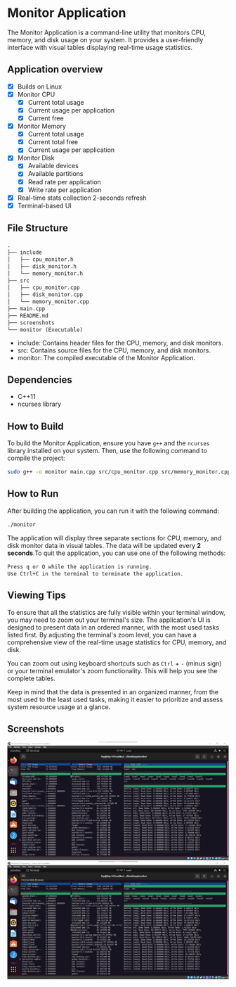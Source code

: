 # Monitor Application

The Monitor Application is a command-line utility that monitors CPU, memory, and disk usage on your system. It provides a user-friendly interface with visual tables displaying real-time usage statistics.

## Application overview

- [X] Builds on Linux
- [X] Monitor CPU
	- [X] Current total usage
	- [X] Current usage per application
	- [X] Current free
- [X] Monitor Memory
	- [X] Current total usage
	- [X] Current total free
	- [X] Current usage per application
- [X] Monitor Disk
	- [X] Available devices
	- [X] Available partitions
	- [X] Read rate per application
	- [X] Write rate per application
- [X] Real-time stats collection 2-seconds refresh
- [X] Terminal-based UI

## File Structure
```
.
├── include
│   ├── cpu_monitor.h
│   ├── disk_monitor.h
│   └── memory_monitor.h
├── src
│   ├── cpu_monitor.cpp
│   ├── disk_monitor.cpp
│   └── memory_monitor.cpp
├── main.cpp
├── README.md
├── screenshots
└── monitor (Executable)
```

- include: Contains header files for the CPU, memory, and disk monitors. 
- src: Contains source files for the CPU, memory, and disk monitors.
- monitor: The compiled executable of the Monitor Application.

## Dependencies

- C++11
- ncurses library

## How to Build

To build the Monitor Application, ensure you have `g++` and the `ncurses` library installed on your system. Then, use the following command to compile the project:

```bash
sudo g++ -o monitor main.cpp src/cpu_monitor.cpp src/memory_monitor.cpp src/disk_monitor.cpp -lncurses -Iinclude
```
## How to Run

After building the application, you can run it with the following command:
```bash
./monitor
```

The application will display three separate sections for CPU, memory, and disk monitor data in visual tables. The data will be updated every **2 seconds**.To quit the application, you can use one of the following methods:

    Press q or Q while the application is running.
    Use Ctrl+C in the terminal to terminate the application.

## Viewing Tips

To ensure that all the statistics are fully visible within your terminal window, you may need to zoom out your terminal's size. The application's UI is designed to present data in an ordered manner, with the most used tasks listed first. By adjusting the terminal's zoom level, you can have a comprehensive view of the real-time usage statistics for CPU, memory, and disk.

You can zoom out using keyboard shortcuts such as `Ctrl` + `-` (minus sign) or your terminal emulator's zoom functionality. This will help you see the complete tables.

Keep in mind that the data is presented in an organized manner, from the most used to the least used tasks, making it easier to prioritize and assess system resource usage at a glance.

## Screenshots

![Screenshot 1](screenshots/image1.png)
![Screenshot 2](screenshots/image2.png)
